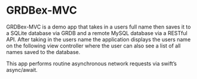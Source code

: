 # GRDBex-MVC

GRDBex-MVC is a demo app that takes in a users full name then saves it to a SQLite database via GRDB and a remote MySQL database via a RESTful API. After taking in the users name the application displays the users name on the following view controller where the user can also see a list of all names saved to the database.

This app performs routine asynchronous network requests via swift’s async/await. 
